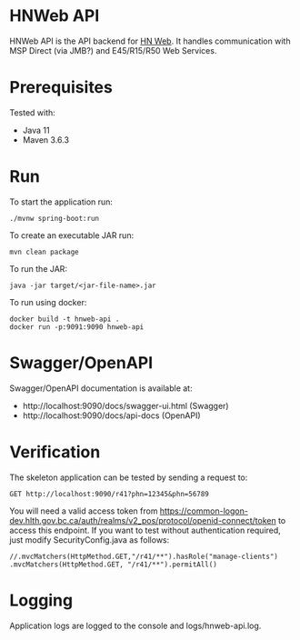 # HNWeb API

HNWeb API is the API backend for [HN Web](../frontend). It handles communication with MSP Direct (via JMB?) and E45/R15/R50 Web Services.

# Prerequisites

Tested with:
* Java 11
* Maven 3.6.3

# Run

To start the application run:
```
./mvnw spring-boot:run
```

To create an executable JAR run:
```
mvn clean package
```

To run the JAR:
```
java -jar target/<jar-file-name>.jar
```

To run using docker:
```
docker build -t hnweb-api .
docker run -p:9091:9090 hnweb-api
```

# Swagger/OpenAPI
Swagger/OpenAPI documentation is available at:
* http://localhost:9090/docs/swagger-ui.html (Swagger)
* http://localhost:9090/docs/api-docs (OpenAPI)

# Verification
The skeleton application can be tested by sending a request to:
```
GET http://localhost:9090/r41?phn=12345&phn=56789
```
You will need a valid access token from https://common-logon-dev.hlth.gov.bc.ca/auth/realms/v2_pos/protocol/openid-connect/token to access this endpoint.
If you want to test without authentication required, just modify SecurityConfig.java as follows:
```
//.mvcMatchers(HttpMethod.GET,"/r41/**").hasRole("manage-clients")
.mvcMatchers(HttpMethod.GET, "/r41/**").permitAll()
```


# Logging
Application logs are logged to the console and logs/hnweb-api.log.